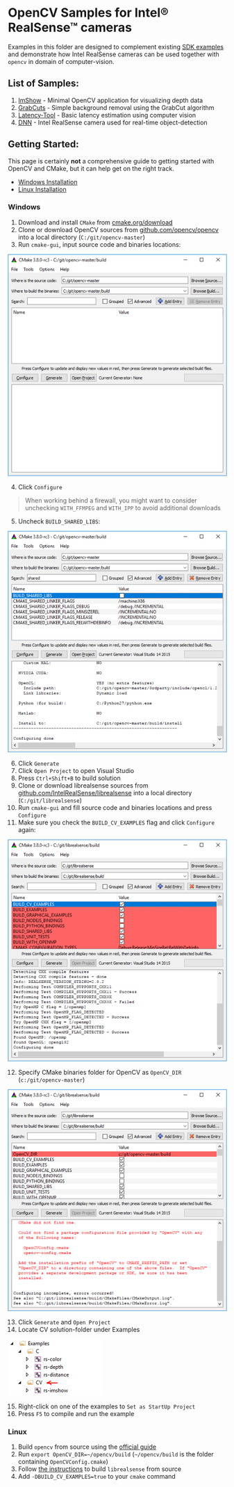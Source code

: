 # OpenCV Samples for Intel® RealSense™ cameras
Examples in this folder are designed to complement existing [SDK examples](../../examples) and demonstrate how Intel RealSense cameras can be used together with `opencv` in domain of computer-vision. 
 
## List of Samples:
1. [ImShow](./imshow) - Minimal OpenCV application for visualizing depth data
2. [GrabCuts](./grabcuts) - Simple background removal using the GrabCut algorithm
3. [Latency-Tool](./latency-tool) - Basic latency estimation using computer vision
3. [DNN](./dnn) - Intel RealSense camera used for real-time object-detection

## Getting Started:
This page is certainly **not** a comprehensive guide to getting started with OpenCV and CMake, but it can help get on the right track. 

* [Windows Installation](#windows)
* [Linux Installation](#linux)

### Windows
1. Download and install `CMake` from [cmake.org/download](https://cmake.org/download/)
2. Clone or download OpenCV sources from [github.com/opencv/opencv](https://github.com/opencv/opencv) into a local directory (`C:/git/opencv-master`)
3. Run `cmake-gui`, input source code and binaries locations: 

<p align="center"><img src="res/1.PNG" /></p>

4. Click `Configure`
> When working behind a firewall, you might want to consider unchecking `WITH_FFMPEG` and `WITH_IPP` to avoid additional downloads
5. Uncheck `BUILD_SHARED_LIBS`: 

<p align="center"><img src="res/2.PNG" /></p>

6. Click `Generate`
7. Click `Open Project` to open Visual Studio
8. Press `Ctrl+Shift+B` to build solution
9. Clone or download librealsense sources from [github.com/IntelRealSense/librealsense](https://github.com/IntelRealSense/librealsense) into a local directory (`C:/git/librealsense`)
10. Run `cmake-gui` and fill source code and binaries locations and press `Configure`
11. Make sure you check the `BUILD_CV_EXAMPLES` flag and click `Configure` again:

<p align="center"><img src="res/3.PNG" /></p>

12. Specify CMake binaries folder for OpenCV as `OpenCV_DIR` (`c:/git/opencv-master`)

<p align="center"><img src="res/4.PNG" /></p>

13. Click `Generate` and `Open Project`
14. Locate CV solution-folder under Examples

<img src="res/5.PNG" />

15. Right-click on one of the examples to `Set as StartUp Project`
16. Press `F5` to compile and run the example


### Linux

1. Build `opencv` from source using the [official guide](https://docs.opencv.org/trunk/d7/d9f/tutorial_linux_install.html)
2. Run `export OpenCV_DIR=~/opencv/build` (`~/opencv/build` is the folder containing `OpenCVConfig.cmake`)
3. Follow [the instructions](https://github.com/IntelRealSense/librealsense/blob/master/doc/installation.md) to build `librealsense` from source
4. Add `-DBUILD_CV_EXAMPLES=true` to your `cmake` command
